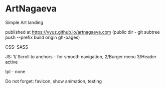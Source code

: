 # ArtNagaeva

Simple Art landing

published at https://vyuz.github.io/artnagaeva.com (public dir - git subtree push --prefix build origin gh-pages)

CSS: SASS

JS: 1/ Scroll to anchors - for smooth navigation, 2/Burger menu 3/Header active

tpl - none



Do not forget: favicon, show animation, testing